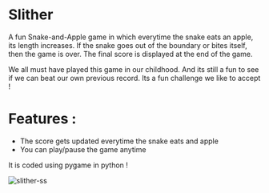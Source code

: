# Slither
A fun Snake-and-Apple game in which everytime the snake eats an apple, its length increases. If the snake goes out of the boundary or bites itself, then the game is over. The final score is displayed at the end of the game.

We all must have played this game in our childhood. And its still a fun to see if we can beat our own previous record. Its a fun challenge we like to accept !

# Features :
- The score gets updated everytime the snake eats and apple
- You can play/pause the game anytime

It is coded using pygame in python !

![slither-ss](https://user-images.githubusercontent.com/37634919/47491992-a4a14c00-d869-11e8-9c02-da9402efe2e7.png)
